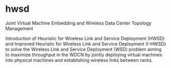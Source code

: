 # hwsd
Joint Virtual Machine Embedding and Wireless Data Center Topology Management

Introduction of Heuristic for Wireless Link and Service Deployment (HWSD) and 
Improved Heuristic for Wireless Link and Service Deployment (I-HWSD) to solve
the Wireless Link and Service Deployment (WSD) problem aiming to maximize 
throughput in the WDCN by jointly deploying virtual machines into physical 
machines and establishing wireless links between racks.




